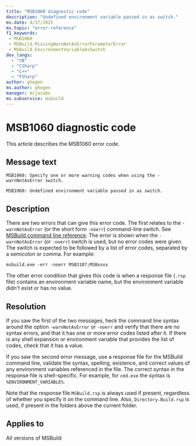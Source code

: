 ```yaml
---
title: "MSB1060 diagnostic code"
description: "Undefined environment variable passed in as switch."
ms.date: 4/17/2025
ms.topic: "error-reference"
f1_keywords:
 - MSB1060
 - MSBuild.MissingWarnNotAsErrorParameterError
 - MSBuild.EnvironmentVariableAsSwitch
dev_langs:
  - "VB"
  - "CSharp"
  - "C++"
  - "FSharp"
author: ghogen
ms.author: ghogen
manager: mijacobs
ms.subservice: msbuild
---
```


# MSB1060 diagnostic code

<!-- :::ErrorDefinitionDescription::: -->
<!-- :::editable-content name="introDescription"::: -->
This article describes the MSB1060 error code.
<!-- :::editable-content-end::: -->

## Message text

`MSB1060: Specify one or more warning codes when using the -warnNotAsError switch.`

`MSB1060: Undefined environment variable passed in as switch.`

<!-- :::editable-content name="postOutputDescription"::: -->
<!--
{StrBegin="MSBUILD : error MSB1060: "}
      UE: This happens if the user does something like "msbuild.exe -warnNotAsError:" without any codes.
      LOCALIZATION: The prefix "MSBUILD : error MSBxxxx:" should not be localized.

{StrBegin="MSBUILD : error MSB1060: "}
      UE: This error is shown when a user passes in an environment variable (including from a response file)
      but the environment variable is not defined.
-->
## Description

There are two errors that can give this error code. The first relates to the `-warnNotAsError` (or the short form `-noerr`) command-line switch. See [MSBuild command line reference](../msbuild-command-line-reference.md). The error is shown when the `-warnNotAsError` (or `-noerr`) switch is used, but no error codes were given. The switch is expected to be followed by a list of error codes, separated by a semicolon or comma. For example:

`msbuild.exe -err -noerr MSB3187;MSBxxxx`

The other error condition that gives this code is when a response file (`.rsp` file) contains an environment variable name, but the environment variable didn't exist or has no value.

## Resolution

If you saw the first of the two messages, heck the command line syntax around the option `-warnNotAsError` or `-noerr` and verify that there are no syntax errors, and that it has one or more error codes listed after it. If there is any shell expansion or environment variable that provides the list of codes, check that it has a value.

If you saw the second error message, use a response file for the MSBuild command line, validate the syntax, spelling, existence, and correct values of any environment variables referenced in the file. The correct syntax in the response file is shell-specific. For example, for `cmd.exe` the syntax is `%ENVIRONMENT_VARIABLE%`.

Note that the response file `MSBuild.rsp` is always used if present, regardless of whether you specify it on the command line. Also, `Directory.Build.rsp` is used, if present in the folders above the current folder.

<!-- :::editable-content-end::: -->
<!-- :::ErrorDefinitionDescription-end::: -->

## Applies to

All versions of MSBuild
